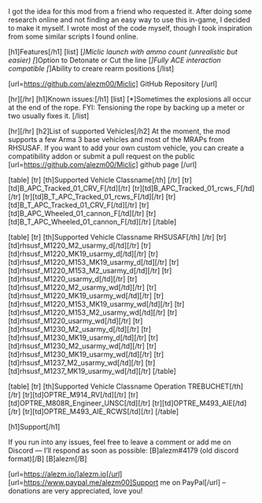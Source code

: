 I got the idea for this mod from a friend who requested it. After doing some research online and not finding an easy way to use this in-game, I decided to make it myself.
I wrote most of the code myself, though I took inspiration from some similar scripts I found online.

[h1]Features[/h1]
[list]
    [*]Miclic launch with ammo count (unrealistic but easier)
    [*]Option to Detonate or Cut the line
    [*]Fully ACE interaction compatible
    [*]Ability to creare rearm positions
[/list]

[url=https://github.com/alezm00/Miclic] GitHub Repository [/url]

[hr][/hr]
[h1]Known issues:[/h1]
[list]
	[*]Sometimes the explosions all occur at the end of the rope. FYI: Tensioning the rope by backing up a meter or two usually fixes it.
[/list]

[hr][/hr]
[h2]List of supported Vehicles[/h2]
At the moment, the mod supports a few Arma 3 base vehicles and most of the MRAPs from RHSUSAF.
If you want to add your own custom vehicle, you can create a compatibility addon or submit a pull request on the public [url=https://github.com/alezm00/Miclic] github page [/url]


[table]
[tr]
    [th]Supported Vehicle Classname[/th]
[/tr]
[tr][td]B_APC_Tracked_01_CRV_F[/td][/tr]
[tr][td]B_APC_Tracked_01_rcws_F[/td][/tr]
[tr][td]B_T_APC_Tracked_01_rcws_F[/td][/tr]
[tr][td]B_T_APC_Tracked_01_CRV_F[/td][/tr]
[tr][td]B_APC_Wheeled_01_cannon_F[/td][/tr]
[tr][td]B_T_APC_Wheeled_01_cannon_F[/td][/tr]
[/table]


[table]
[tr]
    [th]Supported Vehicle Classname RHSUSAF[/th]
[/tr]
[tr][td]rhsusf_M1220_M2_usarmy_d[/td][/tr]
[tr][td]rhsusf_M1220_MK19_usarmy_d[/td][/tr]
[tr][td]rhsusf_M1220_M153_MK19_usarmy_d[/td][/tr]
[tr][td]rhsusf_M1220_M153_M2_usarmy_d[/td][/tr]
[tr][td]rhsusf_M1220_usarmy_d[/td][/tr]
[tr][td]rhsusf_M1220_M2_usarmy_wd[/td][/tr]
[tr][td]rhsusf_M1220_MK19_usarmy_wd[/td][/tr]
[tr][td]rhsusf_M1220_M153_MK19_usarmy_wd[/td][/tr]
[tr][td]rhsusf_M1220_M153_M2_usarmy_wd[/td][/tr]
[tr][td]rhsusf_M1220_usarmy_wd[/td][/tr]
[tr][td]rhsusf_M1230_M2_usarmy_d[/td][/tr]
[tr][td]rhsusf_M1230_MK19_usarmy_d[/td][/tr]
[tr][td]rhsusf_M1230_M2_usarmy_wd[/td][/tr]
[tr][td]rhsusf_M1230_MK19_usarmy_wd[/td][/tr]
[tr][td]rhsusf_M1237_M2_usarmy_wd[/td][/tr]
[tr][td]rhsusf_M1237_MK19_usarmy_wd[/td][/tr]
[/table]


[table]
[tr]
    [th]Supported Vehicle Classname Operation TREBUCHET[/th]
[/tr]
[tr][td]OPTRE_M914_RV[/td][/tr]
[tr][td]OPTRE_M808R_Engineer_UNSC[/td][/tr]
[tr][td]OPTRE_M493_AIE[/td][/tr]
[tr][td]OPTRE_M493_AIE_RCWS[/td][/tr]
[/table]


[h1]Support[/h1]

If you run into any issues, feel free to leave a comment or add me on Discord — I’ll respond as soon as possible:
[B]alezm#4179 (old discord format)[/B]
[B]alezm[/B]

[url=https://alezm.io/]alezm.io[/url]
[url=https://www.paypal.me/alezm00]Support me on PayPal[/url] – donations are very appreciated, love you!

